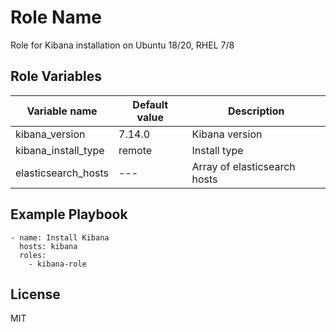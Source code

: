 Role Name
=========

Role for Kibana installation on Ubuntu 18/20, RHEL 7/8


Role Variables
--------------

| Variable name | Default value | Description |
|---------------|---------------|-------------|
|kibana_version |7.14.0 | Kibana version |
|kibana_install_type| remote | Install type |
|elasticsearch_hosts| --- | Array of elasticsearch hosts |

Example Playbook
----------------
    - name: Install Kibana
      hosts: kibana
      roles:
        - kibana-role


License
-------

MIT

